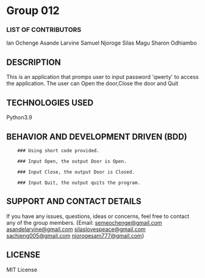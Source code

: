 # Group 012

### LIST OF CONTRIBUTORS

Ian Ochenge
Asande Larvine
Samuel Njoroge
Silas Magu
Sharon Odhiambo



## DESCRIPTION

This is an application that promps user to input password 'qwerty' to access the application.
The user can Open the door,Close the door and Quit



## TECHNOLOGIES USED

Python3.9

## BEHAVIOR AND DEVELOPMENT DRIVEN (BDD)

        ### Using short code provided.

        ### Input Open, the output Door is Open.

        ### Input Close, the output Door is Closed.

        ### Input Quit, the output quits the program.

        
## SUPPORT AND CONTACT DETAILS

If you have any issues, questions, ideas or concerns, feel free to contact any of the group members.
{Email: semeochenge@gmail.com  asandelarvine@gmail.com  silaslovespeace@gmail.com  sachieng005@gmail.com  njorogesam777@gmail.com}

## LICENSE

MIT License